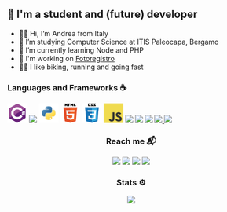 <h2>📌 I'm a student and (future) developer</h2>
<ul>
  <li>🖐🏻 Hi, I’m Andrea from Italy</li>
  <li>🏫 I’m studying Computer Science at ITIS Paleocapa, Bergamo</li>
  <!--|--<li>🎮 I like music, IT, robotics and programming</li>-->
  <li>🔭 I’m currently learning Node and PHP
  <li>🚧 I'm working on <a href="https://github.com/andrearanica/fotoregistro">Fotoregistro</a></li>
  <li>🚴🏻 I like biking, running and going fast</li>
  <!--<li>🎺 I like music, F1 and mountain</li>-->
</ul>

<h3>Languages and Frameworks ☕</h3>
<p align='left'>
<a href="https://learn.microsoft.com/it-it/dotnet/csharp/"><img height="40" src="https://raw.githubusercontent.com/devicons/devicon/master/icons/csharp/csharp-original.svg" alt="C#"></a>
<a href="https://learn.microsoft.com/it-it/cpp/cpp/?view=msvc-170"><img height="40" src="https://raw.githubusercontent.com/jmnote/z-icons/master/svg/cpp.svg"></a>
<a href="https://docs.python.org/3/"><img height="40" src="https://raw.githubusercontent.com/github/explore/80688e429a7d4ef2fca1e82350fe8e3517d3494d/topics/python/python.png" alt="pyhton"></a>
<a href="https://www.w3schools.com/html/"><img height="40" src="https://raw.githubusercontent.com/devicons/devicon/master/icons/html5/html5-original-wordmark.svg" alt="html"></a>
<a href="https://www.w3schools.com/css/"><img height="40" src="https://raw.githubusercontent.com/devicons/devicon/master/icons/css3/css3-original-wordmark.svg" alt="css"></a>
<a href="https://www.javascript.com/"><img height="40" src="https://raw.githubusercontent.com/github/explore/80688e429a7d4ef2fca1e82350fe8e3517d3494d/topics/javascript/javascript.png" alt="javacript"></a>
<a href="https://it.reactjs.org/"><img height="40" src="https://upload.wikimedia.org/wikipedia/commons/thumb/a/a7/React-icon.svg/2300px-React-icon.svg.png"></a>
<!--<img height="40" src="https://upload.wikimedia.org/wikipedia/commons/thumb/4/4c/Brackets_Icon.svg/2048px-Brackets_Icon.svg.png" alt='brackets'>-->
<a href="https://getbootstrap.com/"><img height="40" src="https://upload.wikimedia.org/wikipedia/commons/thumb/b/b2/Bootstrap_logo.svg/1200px-Bootstrap_logo.svg.png"></a>
<a href="https://nodejs.org/it/"><img height="40" src="https://the-guild.dev/blog-assets/nodejs-esm/nodejs_logo.png"></a>
<a href="https://php.net"><img height="40" src="https://www.ilmiogiornale.org/wp-content/uploads/2022/03/R.png">
<a href="https://www.mysql.com/it/downloads/"><img height="40" src="https://kinsta.com/it/wp-content/uploads/sites/2/2020/01/mysql-logo-1.svg"></a>
</p>
<center>
<!--<img src="https://github-readme-stats.vercel.app/api/top-langs/?username=andrearanica&layout=compact"></center>-->
<!--<img src="https://github-readme-stats.vercel.app/api/top-langs/?username=andrearanica&layout=compact">-->

<h3>Reach me 📬</h3>
<a href="mailto:andrearanica2004@gmail.com"><img src="https://upload.wikimedia.org/wikipedia/commons/thumb/7/7e/Gmail_icon_%282020%29.svg/800px-Gmail_icon_%282020%29.svg.png" width="40"></a>
<a href="https://t.me/andrearanica"><img src="https://upload.wikimedia.org/wikipedia/commons/thumb/8/82/Telegram_logo.svg/2048px-Telegram_logo.svg.png" height="40"></a>
<a href="https://www.strava.com/athletes/88882262"><img src="https://play-lh.googleusercontent.com/j-ZV144PlVuTVsLuBzIKyEw9CbFnmWw9ku2NJ1ef0gZJh-iiIN1nrNPmAtvgAteyDqU" height="40"></a>
<a href="https://www.linkedin.com/in/andrearanica/"><img src="https://cdn-icons-png.flaticon.com/512/174/174857.png?w=360" height="40"></a>

<h3>Stats ⚙</h3>
<img src="https://github-readme-streak-stats.herokuapp.com?user=andrearanica&theme=light">

<!--![Image](C++.png)-->
<!--<table style="text-align:center;border: none;">
  <tr><td><img src="C++.png" style="width:26px;height:28px;"></td><td><img src="c#.png" style="width:20px;height:22px;"></td><td><img src="html.png" style="width:30px;height:32px;"></td><td><img src="css.png" style="width:22px;height:32px;"></td>
</tr>
</table><img height="40" src="https://upload.wikimedia.org/wikipedia/commons/thumb/5/59/Visual_Studio_Icon_2019.svg/1030px-Visual_Studio_Icon_2019.svg.png">
-->

<!--<img src="https://github-readme-stats.vercel.app/api/top-langs/?username=andrearanica">-->

<!--<img src="https://github-readme-stats.vercel.app/api/top-langs/?username=andrearanica"><img src="https://img.shields.io/badge/C%2B%2B-00599C?style=for-the-badge&logo=c%2B%2B&logoColor=white"><img src="https://img.shields.io/badge/C%23-239120?style=for-the-badge&logo=c-sharp&logoColor=white"><img src="https://img.shields.io/badge/Python-FFD43B?style=for-the-badge&logo=python&logoColor=darkgreen"> -->
<br>
<!--A CAPO-->
<!--<img src="https://img.shields.io/badge/HTML5-E34F26?style=for-the-badge&logo=html5&logoColor=white"> <img src="https://img.shields.io/badge/CSS3-1572B6?style=for-the-badge&logo=css3&logoColor=white">
<br>
<img src="https://img.shields.io/badge/Visual_Studio-5C2D91?style=for-the-badge&logo=visual%20studio&logoColor=white">-->
  <!--<li>ABB RobotStudio</li>-->
<!--<img src="https://img.shields.io/badge/Arduino-00979D?style=for-the-badge&logo=Arduino&logoColor=white">>---->
